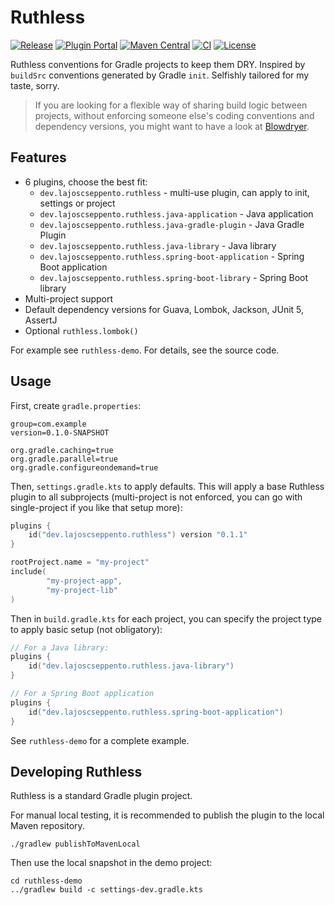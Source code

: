# Ruthless

[![Release](https://img.shields.io/github/v/release/LajosCseppento/ruthless?label=Release)](https://github.com/LajosCseppento/ruthless/releases/latest)
[![Plugin Portal](https://img.shields.io/maven-metadata/v?label=Plugin%20Portal&metadataUrl=https://plugins.gradle.org/m2/dev/lajoscseppento/ruthless/ruthless-plugin/maven-metadata.xml)](https://plugins.gradle.org/plugin/dev.lajoscseppento.ruthless)
[![Maven Central](https://img.shields.io/maven-central/v/dev.lajoscseppento.ruthless/dev.lajoscseppento.ruthless.gradle.plugin.svg?label=Maven%20Central)](https://search.maven.org/search?q=g:%22dev.lajoscseppento.ruthless%22%20AND%20a:%22dev.lajoscseppento.ruthless.gradle.plugin%22)
[![CI](https://github.com/LajosCseppento/ruthless/workflows/CI/badge.svg)](https://github.com/LajosCseppento/ruthless/actions)
[![License](https://img.shields.io/badge/License-Apache%202.0-blue.svg)](https://www.apache.org/licenses/LICENSE-2.0)

Ruthless conventions for Gradle projects to keep them DRY. Inspired by `buildSrc` conventions
generated by Gradle `init`. Selfishly tailored for my taste, sorry.

> If you are looking for a flexible way of sharing build logic between projects, without enforcing
> someone else's coding conventions and dependency versions, you might want to have a look at
> [Blowdryer](https://github.com/diffplug/blowdryer).

## Features

 - 6 plugins, choose the best fit:
   - `dev.lajoscseppento.ruthless` - multi-use plugin, can apply to init, settings or project
   - `dev.lajoscseppento.ruthless.java-application` - Java application
   - `dev.lajoscseppento.ruthless.java-gradle-plugin` - Java Gradle Plugin
   - `dev.lajoscseppento.ruthless.java-library` - Java library
   - `dev.lajoscseppento.ruthless.spring-boot-application` - Spring Boot application
   - `dev.lajoscseppento.ruthless.spring-boot-library` - Spring Boot library
 - Multi-project support
 - Default dependency versions for Guava, Lombok, Jackson, JUnit 5, AssertJ
 - Optional `ruthless.lombok()`
 
For example see `ruthless-demo`. For details, see the source code.

## Usage

First, create `gradle.properties`:

```properties
group=com.example
version=0.1.0-SNAPSHOT

org.gradle.caching=true
org.gradle.parallel=true
org.gradle.configureondemand=true
```

Then, `settings.gradle.kts` to apply defaults. This will apply a base Ruthless plugin to all 
subprojects (multi-project is not enforced, you can go with single-project if you like that 
setup more):

```kotlin
plugins {
    id("dev.lajoscseppento.ruthless") version "0.1.1"
}

rootProject.name = "my-project"
include(
        "my-project-app",
        "my-project-lib"
)
```

Then in `build.gradle.kts` for each project, you can specify the project type to apply basic
setup (not obligatory):

```kotlin
// For a Java library:
plugins {
    id("dev.lajoscseppento.ruthless.java-library")
}

// For a Spring Boot application
plugins {
    id("dev.lajoscseppento.ruthless.spring-boot-application")
}
```

See `ruthless-demo` for a complete example. 

## Developing Ruthless

Ruthless is a standard Gradle plugin project.

For manual local testing, it is recommended to publish the plugin to the local Maven repository.

```shell script
./gradlew publishToMavenLocal
```

Then use the local snapshot in the demo project:

```shell script
cd ruthless-demo
../gradlew build -c settings-dev.gradle.kts
```
